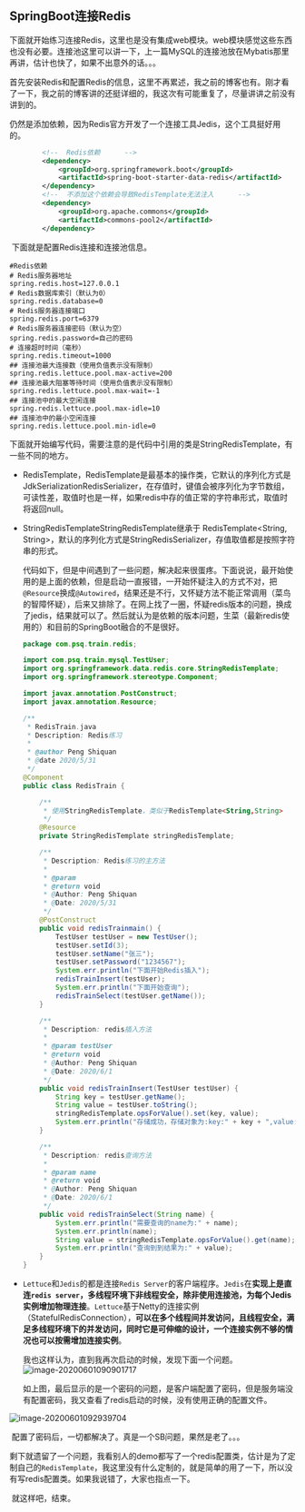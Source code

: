 ## SpringBoot连接Redis

​	下面就开始练习连接Redis，这里也是没有集成web模块。web模块感觉这些东西也没有必要。连接池这里可以讲一下，上一篇MySQL的连接池放在Mybatis那里再讲，估计也快了，如果不出意外的话。。。

​	首先安装Redis和配置Redis的信息，这里不再累述，我之前的博客也有。刚才看了一下，我之前的博客讲的还挺详细的，我这次有可能重复了，尽量讲讲之前没有讲到的。

​	仍然是添加依赖，因为Redis官方开发了一个连接工具Jedis，这个工具挺好用的。

```xml
        <!--  Redis依赖      -->
        <dependency>
            <groupId>org.springframework.boot</groupId>
            <artifactId>spring-boot-starter-data-redis</artifactId>
        </dependency>
        <!--  不添加这个依赖会导致RedisTemplate无法注入      -->
        <dependency>
            <groupId>org.apache.commons</groupId>
            <artifactId>commons-pool2</artifactId>
        </dependency>
```

​	下面就是配置Redis连接和连接池信息。

```properties
#Redis依赖
# Redis服务器地址
spring.redis.host=127.0.0.1
# Redis数据库索引（默认为0）
spring.redis.database=0
# Redis服务器连接端口
spring.redis.port=6379
# Redis服务器连接密码（默认为空）
spring.redis.password=自己的密码
# 连接超时时间（毫秒）
spring.redis.timeout=1000
## 连接池最大连接数（使用负值表示没有限制）
spring.redis.lettuce.pool.max-active=200
## 连接池最大阻塞等待时间（使用负值表示没有限制）
spring.redis.lettuce.pool.max-wait=-1
## 连接池中的最大空闲连接
spring.redis.lettuce.pool.max-idle=10
## 连接池中的最小空闲连接
spring.redis.lettuce.pool.min-idle=0
```

​	下面就开始编写代码，需要注意的是代码中引用的类是StringRedisTemplate，有一些不同的地方。

* RedisTemplate，RedisTemplate是最基本的操作类，它默认的序列化方式是JdkSerializationRedisSerializer，在存值时，键值会被序列化为字节数组，可读性差，取值时也是一样，如果redis中存的值正常的字符串形式，取值时将返回null。

* StringRedisTemplateStringRedisTemplate继承于 RedisTemplate<String, String>，默认的序列化方式是StringRedisSerializer，存值取值都是按照字符串的形式。

  代码如下，但是中间遇到了一些问题，解决起来很蛋疼。下面说说，最开始使用的是上面的依赖，但是启动一直报错，一开始怀疑注入的方式不对，把`@Resource`换成`@Autowired`，结果还是不行，又怀疑方法不能正常调用（菜鸟的智障怀疑），后来又排除了。在网上找了一圈，怀疑redis版本的问题，换成了jedis，结果就可以了。然后就认为是依赖的版本问题，生菜（最新redis使用的）和目前的SpringBoot融合的不是很好。

  ```java
  package com.psq.train.redis;
  
  import com.psq.train.mysql.TestUser;
  import org.springframework.data.redis.core.StringRedisTemplate;
  import org.springframework.stereotype.Component;
  
  import javax.annotation.PostConstruct;
  import javax.annotation.Resource;
  
  /**
   * RedisTrain.java
   * Description: Redis练习
   *
   * @author Peng Shiquan
   * @date 2020/5/31
   */
  @Component
  public class RedisTrain {
  
      /**
       * 使用StringRedisTemplate，类似于RedisTemplate<String,String>
       */
      @Resource
      private StringRedisTemplate stringRedisTemplate;
  
      /**
       * Description: Redis练习的主方法
       *
       * @param
       * @return void
       * @Author: Peng Shiquan
       * @Date: 2020/5/31
       */
      @PostConstruct
      public void redisTrainmain() {
          TestUser testUser = new TestUser();
          testUser.setId(3);
          testUser.setName("张三");
          testUser.setPassword("1234567");
          System.err.println("下面开始Redis插入");
          redisTrainInsert(testUser);
          System.err.println("下面开始查询");
          redisTrainSelect(testUser.getName());
      }
  
      /**
       * Description: redis插入方法
       *
       * @param testUser
       * @return void
       * @Author: Peng Shiquan
       * @Date: 2020/6/1
       */
      public void redisTrainInsert(TestUser testUser) {
          String key = testUser.getName();
          String value = testUser.toString();
          stringRedisTemplate.opsForValue().set(key, value);
          System.err.println("存储成功，存储对象为:key:" + key + ",value:" + value);
      }
  
      /**
       * Description: redis查询方法
       *
       * @param name
       * @return void
       * @Author: Peng Shiquan
       * @Date: 2020/6/1
       */
      public void redisTrainSelect(String name) {
          System.err.println("需要查询的name为:" + name);
          System.err.println(name);
          String value = stringRedisTemplate.opsForValue().get(name);
          System.err.println("查询到到结果为:" + value);
      }
  }
  ```

* `Lettuce`和`Jedis`的都是连接`Redis Server`的客户端程序。`Jedis`在**实现上是直连`redis server`，多线程环境下非线程安全，除非使用连接池，为每个Jedis实例增加物理连接**。`Lettuce`基于Netty的连接实例（StatefulRedisConnection），**可以在多个线程间并发访问，且线程安全，满足多线程环境下的并发访问，同时它是可伸缩的设计，一个连接实例不够的情况也可以按需增加连接实例**。

  我也这样认为，直到我再次启动的时候，发现下面一个问题。  ![image-20200601090901717](https://1162210866.oss-cn-beijing.aliyuncs.com/uPic/image-20200601090901717.png)

  如上图，最后显示的是一个密码的问题，是客户端配置了密码，但是服务端没有配置密码，我又查看了redis启动的时候，没有使用正确的配置文件。

![image-20200601092939704](https://1162210866.oss-cn-beijing.aliyuncs.com/uPic/image-20200601092939704.png)

​	配置了密码后，一切都解决了。真是一个SB问题，果然是老了。。。

​	剩下就遗留了一个问题，我看别人的demo都写了一个redis配置类，估计是为了定制自己的`RedisTemplate`，我这里没有什么定制的，就是简单的用了一下，所以没有写redis配置类。如果我说错了，大家也指点一下。

​	就这样吧，结束。

